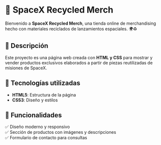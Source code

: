 # 🚀 SpaceX Recycled Merch  

Bienvenido a **SpaceX Recycled Merch**, una tienda online de merchandising hecho con materiales reciclados de lanzamientos espaciales. 🌍♻️  

## 📌 Descripción  

Este proyecto es una página web creada con **HTML y CSS** para mostrar y vender productos exclusivos elaborados a partir de piezas reutilizadas de misiones de SpaceX.  

## 🎨 Tecnologías utilizadas  

- **HTML5**: Estructura de la página  
- **CSS3**: Diseño y estilos

## 🚀 Funcionalidades  

✅ Diseño moderno y responsivo  
✅ Sección de productos con imágenes y descripciones  
✅ Formulario de contacto para consultas  






